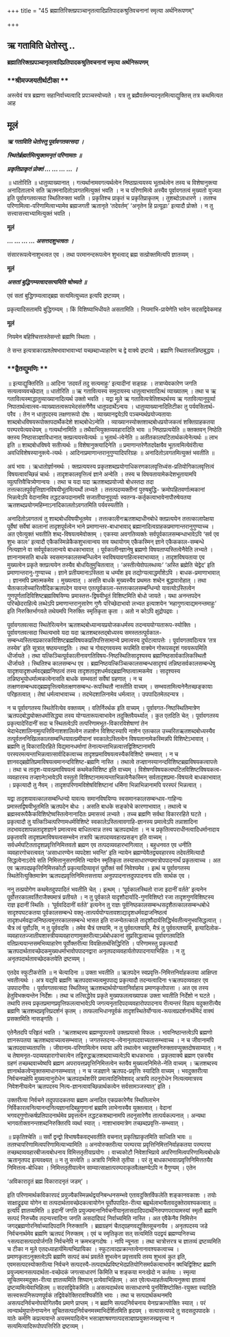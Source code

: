 +++
title = "45 ब्रह्मातिरिक्तप्रपञ्चानृतत्वादिप्रतिपादकश्रुतिवचनानां स्मृत्या अर्थनिरूपणम्"

+++


## ऋ गताविति धेतोस्तु ..

**ब्रह्मातिरिक्तप्रपञ्चानृतत्वादिप्रतिपादकश्रुतिवचनानां स्मृत्या अर्थनिरूपणम्**

### **श्रीमज्जयतीर्थटीका **

अस्त्वेवं यत्र ब्रह्मणा सहानिर्वाच्यत्वादि प्रपञ्चस्योच्यते । यत्र तु ब्रह्मैवर्तमन्यदनृतमित्याद्युक्तिस् तत्र कथमित्यत आह

## **मूलं**

***ऋ गताविति धेतोस्तु पूर्वावगतवत्सदा ।***

***स्थितेर्ब्रह्मर्तमित्युक्तमनृतं परिणामतः ॥***

***प्रकृतिप्राकृतं प्रोक्तं ... ... ... ... ।***

॥ धातोरिति ॥ धातुव्याख्यानात् । गत्यर्थानामवगत्यर्थत्वेन निष्ठाप्रत्ययस्य भूतार्थत्वेन तस्य च विशेषानुक्त्या अनादितालाभे सति ऋतमनादितोऽवगतमित्युक्तं भवति । न च परिणामित्वे अस्यैव पूर्वावगतत्वं मुख्यतो युज्यत इति पूर्वावगतवत्सदा स्थितिरुक्ता भवति । प्रकृतिश्च प्राकृतं च प्रकृतिप्राकृतम् । तुशब्दोऽवधारणे । ततश्च परिणामित्वा-परिणामित्वाभ्यामेव ब्रह्मजगती ऋतानृते ‘तदेवर्तम्’ ‘अनृतेन हि प्रत्यूढाः’ इत्यादौ प्रोक्ते । न तु सत्त्वासत्त्वाभ्यामित्युक्तं भवति ।

**मूलं**

***... ... ... ... असत्तदशुभत्वतः ।***

संसाररूपत्वेनाशुभत्वत एव । तथा परमानन्दरूपत्वेन शुभत्वाद् ब्रह्म सत्प्रोक्तमित्यपि ज्ञातव्यम् ।

**मूलं**

***असतां बुद्धिगम्यत्वादसत्यमिति चोच्यते ॥***

एवं सतां बुद्धिगम्यत्वाद्ब्रह्म सत्यमित्युच्यत इत्यपि द्रष्टव्यम् ।

प्रकृत्यादिसतामपि बुद्धिगम्यम् । किं विशिष्याभिधीयते असतामिति । नियमाभि-प्रायेणेति भावेन सदसद्विवेकमाह

**मूलं**

नियमेन बहिश्चित्तास्तेसन्तो ब्रह्मणि स्थिताः ।

ते सन्त इत्यत्राकारप्रश्लेषभावाभावाभ्यां यच्छब्दाध्याहारेण च द्वे वाक्ये द्रष्टव्ये । ब्रह्मणि स्थितास्तन्निष्ठबुद्धयः ।

### **द्वैतद्युमणिः **

॥ इत्याद्युक्तिरिति ॥ आदिना ‘तदवर्तं तदु सत्यमाहुः’ इत्यादीनां सङ्ग्रहः । तत्राप्येवकारेण जगति सत्यत्वव्यवच्छेदात् ॥ धातोरिति ॥ ऋ गतावित्यस्य समुदायस्य धातुत्वाभावादित्थं व्याख्यातम् । तथा च ऋ गतावित्यस्माद्धातुव्याख्यानादित्यर्थ उक्तो भवति । यद्वा मूले ऋ गतावित्यत्रेतिशब्दर्थस्य ऋ गतावित्यानुपूर्व्या निपातार्थत्वात्स्व-व्याख्यातत्वरूपभेदसंसर्गेणैव धातुपदार्थेऽन्वयः । धातुव्याख्यानादितिटीका तु पर्यवसितार्थ-परैव । तेन न धातुपदस्य लक्षणारूपो दोषः । व्याख्यानद्वयेऽपि पञ्चम्यर्थप्रयोज्यतायाः शाब्दबोधविषयरूपोक्तपदार्थैकदेशे शाब्दबोधेऽन्वेति । व्याख्यानस्योक्तशाब्दबोधप्रयोजकत्वं शक्तिग्राहकतया परम्परयेत्यवधेयम् ॥ गत्यर्थानामिति ॥ तथैवाभियुक्तव्यवहारादिति भावः ॥ निष्ठाप्रत्ययेति ॥ क्तक्तवन् निष्ठेति क्तस्य निष्ठासञ्ज्ञाविधानात् क्तप्रत्ययस्येत्यर्थः ॥ भूतार्थ-त्वेनेति ॥ अतीतकालघटितार्थकत्वेनेत्यर्थः ॥ लाभ इति ॥ शाब्दबोधविषये सतीत्यर्थः ॥ विशेषानुक्त्यादिनेति ॥ प्रमाणान्तरेणैतदपेक्षयैव भूतत्वमित्येवंरीत्या अवधिविशेषस्यानुक्त्ये-त्यर्थः । आदिनाप्रमाणान्तरानुगुण्यादिपरिग्रहः ॥ अनादितोऽवगतमित्युक्तं भवतीति ॥

अयं भावः । ऋधातोर्ज्ञानमर्थः । क्तप्रत्ययस्य प्रकृतशब्दप्रयोगाधिकरणकालवृत्तिध्वंस-प्रतियोगिकालवृत्तित्वं विषयत्वावच्छिन्नं चार्थः । तादृशकालवृत्तित्वं ज्ञाने अन्वेति । तस्य च विषयतायामेकदेशभूतायामपि व्युत्पत्तिवैचित्र्येणान्वयः । तथा च यदा यदा ऋतशब्दप्रयोज्यो बोधस्तदा तदा तत्तत्कालपूर्ववृत्तिज्ञानविषयीभूतमित्यर्थो लभ्यते । तत्तत्पदव्यक्तीनां पुरुषबुद्धि- क्रमोपहितवर्णात्मकानां भिन्नत्वेऽपि वेदानामिव तद्धटकपदानामपि सजातीयानुपूर्व्याः स्वतन्त्र-कर्तृकत्वाभावेनापौरुषेयतया ऋतशब्दप्रयोगमहिम्नाऽनादिकालतोऽवगतमिति पर्यवस्यतीति ।

अनादितोऽवगतत्वं तु शाब्दबोधविषयीभूतमेव । तत्तत्कालीनऋतशब्दाधीनबोधे क्तप्रत्ययेन तत्तत्कालापेक्षया पूर्वेषां सर्वेषां कालानां तादृशपूर्वत्वेन भाने प्रमाणान्तर-बाधाभावाद् ब्रह्मानादित्वग्राहकप्रमाणान्तरानुगुण्याच्च । अत एवेत्युक्तं भवतीति शब्द-विषयत्वमेवोक्तम् । एकस्या अवगतिव्यक्तेः सर्वपूर्वकालसम्बन्धाभावेऽपि ‘सर्व एव शुभः कालः’ इत्यादौ एकैकस्मिन्नेकैकशुभत्वान्वय सव यथायोगम् एकैकस्मिन् ज्ञाने एकैककाल-सम्बन्धे नित्यज्ञाने वा सर्वपूर्वकालान्वये बाधकाभावात् । पूर्वकालीनज्ञानेषु ब्रह्मणो विषयताप्यस्तित्वेनैवेति लभ्यते । ज्ञानानामसति बाधके स्वसमानकालसम्बन्धित्वेन स्वविषयावगाहित्वस्वाभाव्यात् । तादृशविषयताया एव मुख्यत्वेन प्रकृते क्तप्रत्ययेन तस्यैव बोधयितुमुचितत्वात् । ‘अस्तीत्येवोपलब्धव्यः’ ‘अस्ति ब्रह्मेति चेद्वेद’ इति प्रमाणान्तरानु-गुण्याच्च । ज्ञाने प्रतीयमानाऽस्तिता च धर्म्यंश इव तद्योग्यत्वाद्धर्मांशेऽपि । बाधक-प्रमाणाभावात् । ज्ञानमपि प्रमात्मकमेव । मुख्यत्वात् । असति बाधके मुख्यस्यैव प्रथमतः शब्देन बुद्धावारोहात् । तथा चैतत्कालोच्चारितवैदिकऋतपदेन यावन्त एतत्पूर्वकाला-स्तत्तत्कालसम्बन्धिन्यो यावत्योऽस्तित्वेन गुणपूर्णतादिविशिष्टब्रह्मविषयिण्यः प्रमास्तत्त-द्विषयीभूतं विशिष्टमिति बोधो जायते । यथा अनन्तपदेन परिच्छेदराहित्ये लब्धेऽपि प्रमाणान्तरानुसारेण गुणैः परिच्छेदाभावो लभ्यत इत्याशयेन ‘महागुणत्वाद्यमनन्तमाहुः’ इति निरुक्तिर्भागवते तथेयमपि निरुक्तिः स्मृतिकृता कृता । अतो न कोऽपि क्षुद्रोपद्रवः ।

पूर्वावगतवत्सदा स्थितेरित्यनेन ऋतशब्दबोध्यान्वयप्रयोजकधर्मस्य तदन्वययोग्यतारूप-स्योक्तिः । पूर्वावगतवत्सदा स्थित्यभावे यदा यदा ऋतशब्दस्तद्बोध्यस्य समस्ततत्पूर्वकाल-सम्बन्ध्यस्तित्वप्रकारकविशिष्टब्रह्मविषयकप्रतिपत्तिसामान्ये प्रमात्वस्य दुर्घटत्वापत्तेः । पूर्वावगतवदित्यत्र ‘तत्र तस्येव’ इति सूत्रात् षष्ठ्यन्ताद्वतिः । तथा च गोवद्गवयस्य रूपमिति वाक्येन गोरूपसदृशं गवयरूपमिति धीर्जायते । तथा यत्किञ्चित्पूर्वकालीनावगतिविषय-निष्ठस्थितिसादृश्यस्य ब्रह्मनिष्ठसार्वकालिकस्थितौ धीर्जायते । स्थितिश्च कालसम्बन्ध एव । ब्रह्मनिष्ठयत्किञ्चित्कालसम्बन्धसादृश्यं तन्निष्ठसर्वकालसम्बन्धेषु यादृशयादृशधर्मवद्ब्रह्मनिष्ठत्वं तस्य तादृशतादृशधर्मवद्ब्रह्मनिष्ठत्वात्मकमेव । सादृश्यस्य तन्निष्ठभूयोधर्मात्मकत्वेनासति बाधके सम्भवतां सर्वेषां ग्रहणात् । न च तत्क्षणसम्बन्धवद्ब्रह्मवृत्तित्वमेतत्क्षणसम्बन्ध-रूपस्थितौ नास्तीति वाच्यम् । सम्भवतामित्यनेनैतच्छङ्कायाः परिहृतत्वात् । तेषां धर्मत्वाभावाच्च । तदभेदशालिनामेव धर्मत्वात् । उपपादितमेतदन्यत्र ।

न च पूर्वावगतस्य स्थितेरित्येव वक्तव्यम् । वतिर्निरर्थक इति वाच्यम् । पूर्वावगत-निष्ठस्थितिमात्रेण ऋतपदबोद्ध्योक्तधर्मासिद्ध्या तस्य योग्यतारूपत्वाभावेन तदुक्तिवैयर्थ्यात् । कुत एतदिति चेत् । पूर्वावगतस्य प्रकृत्यादेरिदानीं सदा च स्थितत्वेऽपि तत्परिणामभूत-विकारविशेषाणां तेन भेदाभेदशालिनामुत्पत्तिविनाशशालित्वेन तन्नाशेन विशिष्टस्यापि नाशेन एतत्काल उच्चरितऋतशब्दबोध्यस्यैव तत्पूर्वतननिखिलकालसम्बन्धियावत्प्रमीयानां स्वकालेऽस्तित्वेन विषयतानामेकस्मिन्नपि विशिष्टेऽभावात् । ब्रह्मणि तु विकारादिरहिते विद्यमानधर्माणां तेनात्यन्ताभिन्नत्वात्तद्विशिष्टानामपि परस्परमत्यन्ताभिन्नत्वात्सार्वदिकत्वाच्च तादृशप्रमाविषयत्वस्यैकविशिष्टे सम्भवात् । न च ज्ञानवद्ब्रह्मेतिप्रमाविषयत्वमानन्दविशिष्ट-ब्रह्मणि नास्ति । तथात्वे तज्ज्ञानस्यानन्दविशिष्टब्रह्मविषयकत्वापत्तेः । तथा च तादृश-यावत्प्रमाविषयत्वं कथमेकविशिष्ट इति वाच्यम् । विशेषणविषयकत्वघटितविशिष्टविषयकत्व-व्यवहारस्य तज्ज्ञानेऽभावेऽपि वस्तुतो विशिष्टानामत्यन्ताभिन्नत्वेनैकस्मिन् सर्वतादृशप्रमा-विषयत्वे बाधकाभावात् । प्रकृत्यादौ तु नैवम् । तादृशपरिणामविशेषविशिष्टानां धर्मिणा भिन्नाभिन्नानामपि परस्परं भिन्नत्वात् ।

यद्वा तादृशयावत्कालसम्बन्धिन्यो यावत्यः समानविषयिण्यः स्वसमानकालसम्बन्धाव-गाहिन्यः प्रमास्तद्विषयीभूतमिति ऋतपदेन बोधः । असति बाधके सङ्कोचे कारणाभावात् । तथात्वे च ब्रह्मस्वरूपैकैकविशिष्टेष्वस्तित्वेनानादितः प्रमासत्त्वं लभ्यते । तच्च ब्रह्मणि सर्वथा विकाररहिते घटते । प्रकृत्यादौ तु यत्किञ्चित्परिणामधर्मविशिष्टे स्वकालेऽस्तित्वावगाहि-ज्ञानस्य प्रमात्वेऽपि तन्नाशादिना तदभावदशापन्नतादृशज्ञाने प्रमात्वस्य बाधितत्वान्न तस्य ऋतपदार्थता । न च प्रकृतित्वपराधीनत्वादिधर्मानादाय प्रकृतावपि तादृशप्रमाविषयत्वसम्भवेन तत्रापि ऋतपदव्यवहारप्रसङ्ग इति वाच्यम् । सर्वधर्मघटिततादृशप्रवृत्तिनिमित्तवतो ब्रह्मण एव तत्पदव्यवहारभागित्वात् । बहुधनवत एव धनीति व्यवहारगोचरत्ववत् ‘असाधारण्येन व्यपदेशा भवन्ति’ इति न्यायेन ब्रह्मण्येवैतद्व्यवहारस्य तदेवर्तमित्यादौ सिद्धत्वेनाऽरोपे सति निमित्तानुसरणमिति न्यायेन स्मृतिकृता तस्यासाधारण्यमात्रोपपादनार्थं प्रकृतत्वाच्च । अत एव ऋतपदप्रकृत्तिनिमित्तकोटौ प्रकृत्यादिव्यावृत्तं पूर्वोक्तं सर्वं निवेश्यमेव । इत्थं च पूर्वावगतस्य स्थितेरित्युक्तिमात्रेण ऋतपदप्रवृत्तिनिमित्तसत्ताया अनुपपादनात्तदुपपादनाय वतिः सार्थक एव ।

ननु तत्प्रयोगेण कथमेतदुपपादितं भवतीति चेत् । इत्थम् । ‘पूर्वकालस्थितो राजा इदानीं वर्तते’ इत्यनेन पूर्वोत्तरकालवर्तिराजैक्यमात्रं प्रतीयते । न तु पूर्वकाले यादृशौदार्यादि-गुणविशिष्टो रजा तादृशगुणविशिष्टस्य राज्ञ इदानीं स्थितिः । ‘पूर्ववदिदानीं वर्तते’ इत्यनेन तु राज्ञः पूर्वनिष्ठकालसम्बन्धसदृशैतत्कालसम्बन्धबोधे सादृश्यघटकतया पूर्वकालसम्बन्धे वक्तृ-तात्पर्ययोग्यतावशाद्यादृशधर्मवद्राजनिष्ठत्वं तादृशधर्मवद्राजनिष्ठत्वमुत्तरकालसम्बन्धे भासत इति राजन्येतत्काले तादृशौदार्यसिद्धिर्भवतीत्यनुभवसिद्धत्वात् । चैत्र त्वं पूर्वोऽसि, न तु पूर्ववदसि । तमेव चैत्रं पश्यामि, न तु पूर्ववत्पश्यामि, मैत्रं तु पूर्ववत्पश्यामि, इत्यादिलोक-व्यवहारतज्जातीयशास्त्रीयव्यवहाराणामुक्तरीत्याऽर्थबोधकानां सुप्रसिद्धत्वाच्च पूर्वावगतवदिति वतिप्रत्ययान्तसमभिव्याहारेण पूर्वोक्तरीत्या विवक्षितार्थसिद्धिरिति । परिणामस्तु प्रकृत्यादौ ऋतपदार्थतावच्छेदकमुख्यधर्माभावोपपादनद्वारा अनृतपदव्यवहार्यतोपपादनायाभिहितः । न तु अनृतपदार्थतावच्छेदकतयेति द्रष्टव्यम् ।

एतदेव स्फुटीकरोति ॥ न चेत्यादिना ॥ उक्ता भवतीति ॥ ऋतपदेन स्वप्रवृत्ति-निमित्तनिर्वाहकतया आक्षिप्ता भवतीत्यर्थः । अत्र यद्यपि ब्रह्मणि ऋतपदवाच्यत्वमुपपाद्य प्रकृत्यादौ तदन्यत्वादिना १ऋतपदव्यवहार एव उपपादनीयः । पूर्वावगतवत्सदा स्थितिस्तु ऋतशब्दार्थयोग्यतानिर्वाहाय प्रमाणकृतोपात्ता । अत एव तस्य हेतुविभक्त्यन्तेन निर्देशः । तथा च तत्सिद्धेरेव प्रकृते मुख्यफलत्वख्यापक उक्ता भवतीति निर्देशो न घटते । तथापि तस्य प्रकृतप्रमाणप्रवृत्तिफलत्वाभावेऽपि जगत्यनृतादिपदव्यवहारोपपादनाय रीत्यन्तरं विहाय यदुक्तरीत्यैव ब्रह्मणि ऋतशब्दप्रवृत्तिप्रदर्शनं कृतम् । तत्फलाभिधानपूर्वकं तादृशस्थितेर्योग्यत्व-रूपत्वप्रदर्शनार्थमिदं वाक्यं प्रसक्तमिति नासङ्गतिः ।

एतेनैतदपि परिहृतं भवति । ‘ऋतशब्दस्य ब्रह्मण्युपपत्तये उक्तप्रयासो विफलः । भावनिष्ठान्तत्वेऽपि ब्रह्मणो ज्ञानरूपतया ऋतशब्दवाच्यत्वसम्भवात् । जगतस्तदन्य-त्वेनानृतपदवाच्यतासम्भवाच्च । न च जीवानामपि ऋतपदवाच्यतापत्तिः । जीवानाम-परिणामित्वेन रमाया अपि तथात्वेन भवदुक्तनिरुक्तावप्युक्तदोषसाम्यात् । न च तेषामनृत-पदव्यवहारागोचरत्वेन तद्विरुद्धऋतशब्दवाच्यत्वेऽपि बाधकाभावः । प्रकृतवाक्ये ब्रह्मण एकस्यैव ग्रहणं तच्छब्दवाच्येष्वपि ब्रह्मण अपरायत्तप्रवृत्तिनिमित्तत्वेन स्तयैव मुख्यत्वनिमित्ते-नेति वाच्यम् । ऋतशब्दस्य ज्ञानार्थकत्वेप्युक्तसमाधानसम्भवात् । न च जडज्ञाने ऋतपद-प्रवृत्तिः स्यादिति वाच्यम् । भवदुक्तरीत्या निर्वचनपक्षेपि मुख्यत्वानुरोधेन ऋतपदार्थशरीरे प्रमात्वादिनिवेशवद् अत्रापि तदनुरोधेन नित्यत्वमात्रस्य निवेशनीयत्वेन ऋतपदस्य नित्य-ज्ञानत्वावच्छिन्नार्थकत्वेन सर्वसामञ्जस्यात्’ इति ।

उक्तरीत्या निर्वचने तदुपपादकतया ब्रह्मण अनादित एकप्रकारेणैव स्थितिलाभेन निर्विकारत्वनित्यानन्दनित्यज्ञानादिबहुगुणानां ब्रह्मणि लाभेनास्यैव युक्तत्वात् । वेदानां भगवद्गुणोत्कर्षप्रतिपादनार्थमेव प्रवृत्तत्वेन तद्धटकशब्दानामपि तदनुसारेणैव तात्पर्यकल्पनात् । अन्यथा भागवतोक्तानन्तशब्दनिरुक्तिरपि व्यर्था स्यात् । नाशाभावमात्रेण तच्छब्दप्रवृत्ति-सम्भवात् ।

॥ प्रकृतिश्चेति ॥ सर्वो द्वन्द्वो विभाषयैकवद्भवतीति वचनात् प्रकृतिप्राकृतमिति साध्विति भावः ॥ ततश्चापरिणामित्वपरिणामित्याभ्यामिति ॥ अनयोरुक्तरीत्या परम्परया प्रवृत्तिनिमित्तनिर्वाहकतया परम्परया तच्छब्दव्यवहारबीजत्वबोधनाय विमित्ततृतीयाप्रयोगः । वाच्यकोटौ निवेशाभिप्राये अपरिणामित्वपरिणामित्वबोधके ऋतानृतपद इत्यवक्ष्यत् ॥ न तु सत्त्वेति ॥ अत्रापि निमित्ते तृतीया । परं तु बाधकाभावात्प्रवृत्तिनिमित्ततयैव निमित्तत्व-बोधिका । निमित्ततृतीयात्वेन साम्यात्साक्षात्परम्पराकृतवैलक्षण्येऽपि न वैगुण्यम् । एतेन

‘अविकारादृतं ब्रह्म विकारादनृतं जडम्’ ।

इति परिणामार्थकविकारपदं प्रयुज्यैकस्मिन्नर्थद्वयनिबन्धनसम्भवे एतावदुक्तिर्विफलेति शङ्कानवकाशः । तयोः साक्षाद्रूढ्या योगेन वा तत्पदार्थतावच्छेदकत्वायोगेन पूर्वोपपादित-रीत्या बह्वर्थलाभायैतावदुक्तेरावश्यकत्वात् ॥ इत्यपि ज्ञातव्यमिति ॥ इदानीं जगति प्रयुज्यमानानिर्वचनीयानृतासदादिपदार्थनिरुपणपरायामस्यां स्मृतौ ब्रह्मणि सत्पदं निरुच्यैव तदन्यत्त्वादिना जगति असदादिपदं निर्वाच्यमिति नास्ति । अत एवैकेनैव निमित्तेन जगद्ब्रह्मणोरनिर्वाच्यादिपदानि निरुक्तानि । ब्रह्मग्रहणं चैतद्ग्रहणवद्युक्तिसूचनायैव । अनृतपदस्य जडे निर्वचनार्थमेव ब्रह्मणि ऋतपदं निरुक्तम् । एवं च स्मृतिकृता सत् सत्यमिति पदद्वयं ब्रह्मण्यनिरुच्य १सत्पदासत्पदयोर्जगति निर्वचनेपि न क्रमभङ्गदोषः । नापि न्यूनता । तथा चात्रोत्तरत्र च ज्ञातव्यं द्रष्टव्यमिति च टीका न मूले एतदध्याहार्यमित्यभिप्रायिका । स्फुटत्वादप्रक्रान्तत्वेनानावश्यकत्वाच्च । प्रमाणकृताऽनुक्तत्वेऽपि ब्रह्मणि सत्पदं कथं प्रवर्तते शुभत्वेन प्रवृत्तावपि तस्य शुभत्वं कुत इति, एवमसत्पदस्योक्तरीत्या निर्वचने सत्पदस्यै-तत्पदार्थप्रविष्टभेदप्रतियोगिसमर्पकत्वाभावेन क्वचिद्विशिष्ट ब्रह्मणि प्रयुज्यमानसत्पदार्थता-वच्छेदकं जगत्साधारणं किमिति च शङ्कया मनःखेदो न कर्तव्यः । स्मृत्या सूचितमस्मदुक्त-रीत्या ज्ञातव्यमिति शिष्यान् प्रत्येवाभिहितम् । अत एवेत्यध्याहर्तव्यमित्यनुक्त्वा ज्ञातव्यं द्रष्टव्यमित्येवाभिहितम् ॥ सदसद्विवेकमिति ॥ असत्पदार्थस्य सत्साधारण्ये पुनर्विशिष्टोक्ति-रयुक्ता स्यादिति सत्स्वरूपनिरूपणपूर्वकं तद्विवेकोक्तिरावश्यिकीति भावः । तथा च सत्पदार्थकथनमपि असत्पदनिर्वचनोपयोगितयैव प्रमाणे प्राप्तम् । न ब्रह्मणि सत्पदनिर्वचनाय येनाप्रक्रान्तोक्तिः स्यात् । परं त्वन्यार्थमुपात्तेनाप्यनेन सूचितसत्पदनिर्वचनमस्माभिर्दर्शितमिति हृदयम् । सत्यासत्यपदे तु सदसदुपपादके । यातेः कर्मणि कप्रत्ययान्ते अयस्मयादित्वेन भसञ्ज्ञाश्रवणात्पदसञ्ज्ञाप्रयुक्तजस्प्रवृत्त्या न सत्यमित्यादिरूपोपपत्तिरिति द्रष्टव्यम् ।

